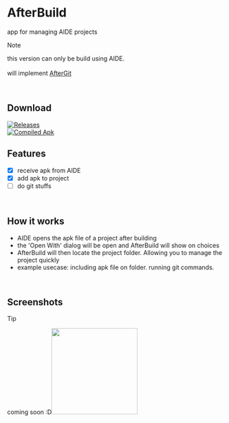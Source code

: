 # AfterBuild
app for managing AIDE projects
<br>

> [!NOTE]
>  this version can only be build using AIDE. <br><br>
> will implement [AfterGit](https://github.com/IMOitself/AfterGit)
 

<br>

## Download

[![Releases](https://img.shields.io/badge/Releases-coming%20soon-blue?style=for-the-badge)](https://github.com/IMOitself/AfterBuild/releases)
<br>
[![Compiled Apk](https://img.shields.io/badge/compiled.apk-blue?style=for-the-badge)](https://github.com/IMOitself/AfterBuild/blob/master/compiled.apk)


## Features

- [x] receive apk from AIDE
- [x] add apk to project
- [ ] do git stuffs

<br>

## How it works
- AIDE opens the apk file of a project after building
- the 'Open With' dialog will be open and AfterBuild will show on choices
- AfterBuild will then locate the project folder. Allowing you to manage the project quickly
- example usecase: including apk file on folder. running git commands.

<br>

## Screenshots

> [!TIP]
> coming soon :D<img src="assets/change_me.jpg" width="200">
